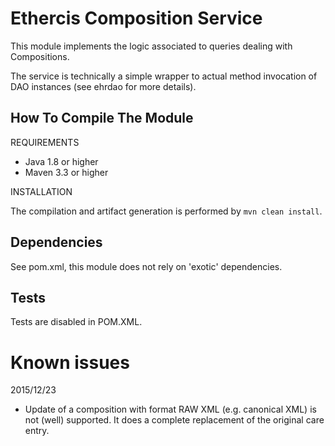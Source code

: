 Ethercis Composition Service
=============================

This module implements the logic associated to queries dealing with Compositions.

The service is technically a simple wrapper to actual method invocation of DAO instances (see ehrdao for more details).

How To Compile The Module
-------------------------
REQUIREMENTS

- Java 1.8 or higher
- Maven 3.3 or higher

INSTALLATION

The compilation and artifact generation is performed by `mvn clean install`.

Dependencies
------------
See pom.xml, this module does not rely on 'exotic' dependencies.

Tests
-----

Tests are disabled in POM.XML.

Known issues
============

2015/12/23

- Update of a composition with format RAW XML (e.g. canonical XML) is not (well) supported. It does a complete replacement
of the original care entry.
